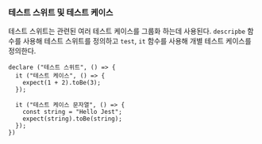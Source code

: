 ### 테스트 스위트 및 테스트 케이스

테스트 스위트는 관련된 여러 테스트 케이스를 그룹화 하는데 사용된다.
`descripbe` 함수를 사용해 테스트 스위트를 정의하고 `test`, `it` 함수를 사용해
개별 테스트 케이스를 정의한다.

```shell
declare ("테스트 스위트", () => {
  it ("테스트 케이스", () => {
    expect(1 + 2).toBe(3);
  });
  
  it ("테스트 케이스 문자열", () => {
    const string = "Hello Jest";
    expect(string).toBe(string);
  });
})
```